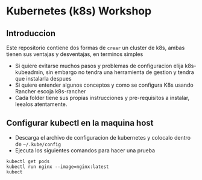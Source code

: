 # Kubernetes (k8s) Workshop

## Introduccion

Este repositorio contiene dos formas de `crear` un cluster de k8s, ambas tienen sus ventajas y desventajas, en terminos simples

- Si quiere evitarse muchos pasos y problemas de configuracion elija k8s-kubeadmin, sin embargo no tendra una herramienta de gestion y tendra que instalarla despues
- Si quiere entender algunos conceptos y como se configura K8s usando Rancher escoja k8s-rancher
- Cada folder tiene sus propias instrucciones y pre-requisitos a instalar, leealos atentamente.

## Configurar kubectl en la maquina host

- Descarga el archivo de configuracion de kubernetes y colocalo dentro de `~/.kube/config`
- Ejecuta los siguientes comandos para hacer una prueba

```
kubectl get pods
kubectl run nginx --image=nginx:latest
kubect
```
